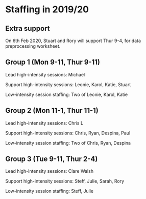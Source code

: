 # Staffing in 2019/20

## Extra support

On 6th Feb 2020, Stuart and Rory will support Thur 9-4, for data preprocessing worksheet.

## Group 1 (Mon 9-11, Thur 9-11)

Lead high-intensity sessions: Michael

Support high-intensity sessions: Leonie, Karol, Katie, Stuart

Low-intensity session staffing:  Two of Leonie, Karol, Katie

## Group 2 (Mon 11-1, Thur 11-1)

Lead high-intensity sessions: Chris L

Support high-intensity sessions: Chris, Ryan, Despina, Paul

Low-intensity session staffing: Two of Chris, Ryan, Despina

## Group 3 (Tue 9-11, Thur 2-4)

Lead high-intensity sessions: Clare Walsh

Support high-intensity sessions: Steff, Julie, Sarah, Rory

Low-intensity session staffing: Steff, Julie
